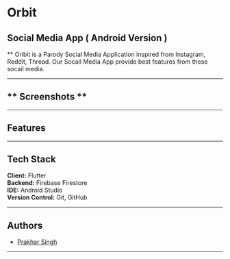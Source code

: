 # **Orbit** 

## **Social Media App ( Android Version )**

** Oribit is a Parody Social Media Application inspired from Instagram, Reddit, Thread. Our Socail Media App provide best features from these socail media.

---

## ** Screenshots **

---


## **Features**

---


## **Tech Stack**

**Client:** Flutter  
**Backend:** Firebase Firestore  
**IDE:** Android Studio  
**Version Control:** Git, GitHub  

---

## **Authors**

- [Prakhar Singh](https://www.github.com/PrakharSingh0)

---
